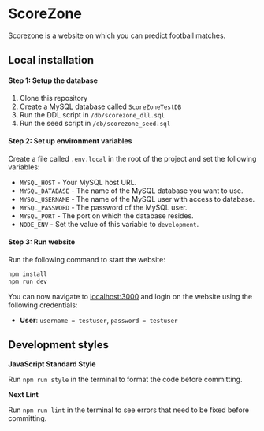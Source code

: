 # ScoreZone

Scorezone is a website on which you can predict football matches.

## Local installation

#### Step 1: Setup the database

1. Clone this repository
2. Create a MySQL database called `ScoreZoneTestDB`
3. Run the DDL script in `/db/scorezone_dll.sql`
4. Run the seed script in `/db/scorezone_seed.sql`

#### Step 2: Set up environment variables

Create a file called `.env.local` in the root of the project and set the following variables:

-   `MYSQL_HOST` - Your MySQL host URL.
-   `MYSQL_DATABASE` - The name of the MySQL database you want to use.
-   `MYSQL_USERNAME` - The name of the MySQL user with access to database.
-   `MYSQL_PASSWORD` - The password of the MySQL user.
-   `MYSQL_PORT` - The port on which the database resides.
-   `NODE_ENV` - Set the value of this variable to `development`.

#### Step 3: Run website

Run the following command to start the website:

```bash
npm install
npm run dev
```

You can now navigate to [localhost:3000](localhost:3000) and login on the website using the following credentials:

-   **User**: `username = testuser`, `password = testuser`

## Development styles

**JavaScript Standard Style**

Run `npm run style` in the terminal to format the code before committing.

**Next Lint**

Run `npm run lint` in the terminal to see errors that need to be fixed before committing.
